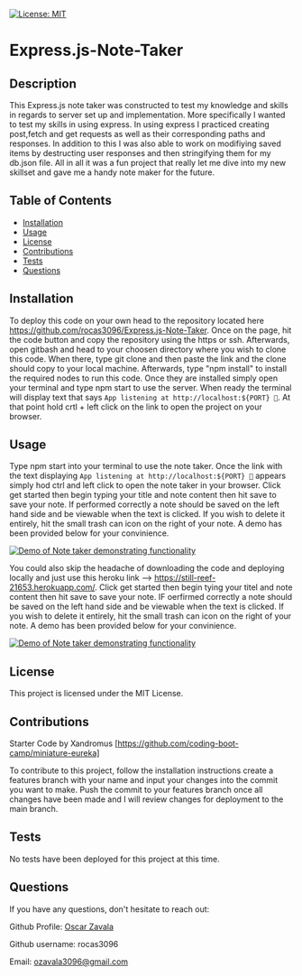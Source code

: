 [![License: MIT](https://img.shields.io/badge/License-MIT-yellow.svg)](https://opensource.org/licenses/MIT)
# Express.js-Note-Taker
        
## Description
This Express.js note taker was constructed to test my knowledge and skills in regards to server set up and implementation. More specifically I wanted to test my skills in using express. In using express I practiced creating post,fetch and get requests as well as their corresponding paths and responses. In addition to this I was also able to work on modifiying saved items by destructing user responses and then stringifying them for my db.json file. All in all it was a fun project that really let me dive into my new skillset and gave me a handy note maker for the future.

## Table of Contents
- [Installation](#installation)
- [Usage](#usage)
- [License](#license)
- [Contributions](#contributions)
- [Tests](#tests)
- [Questions](#questions)

## Installation
To deploy this code on your own head to the repository located here https://github.com/rocas3096/Express.js-Note-Taker. Once on the page, hit the code button and copy the repository using the https or ssh. Afterwards, open gitbash and head to your choosen directory where you wish to clone this code. When there, type git clone and then paste the link and the clone should copy to your local machine. Afterwards, type "npm install" to install the required nodes to run this code. Once they are installed simply open your terminal and type npm start to use the server. When ready the terminal will display text that says `App listening at http://localhost:${PORT} 🚀`. At that point hold crtl + left click on the link to open the project on your browser.

## Usage
Type npm start into your terminal to use the note taker. Once the link with the text displaying `App listening at http://localhost:${PORT} 🚀` appears simply hod ctrl and left click to open the note taker in your browser. Click get started then begin typing your title and note content then hit save to save your note. If performed correctly a note should be saved on the left hand side and be viewable when the text is clicked. If you wish to delete it entirely, hit the small trash can icon on the right of your note. A demo has been provided below for your convinience.  

[![Demo of Note taker demonstrating functionality](https://drive.google.com/thumbnail?id=1_c1tNxR7CS5auEFcTuyO1txj6EnZX9h0)](https://drive.google.com/uc?id=1_c1tNxR7CS5auEFcTuyO1txj6EnZX9h0)


You could also skip the headache of downloading the code and deploying locally and just use this heroku link --> https://still-reef-21653.herokuapp.com/. Click get started then begin tying your titel and note content then hit save to save your note. IF oerfirmed correctly a note should be saved on the left hand side and be viewable when the text is clicked. If you wish to delete it entirely, hit the small trash can icon on the right of your note. A demo has been provided below for your convinience.

[![Demo of Note taker demonstrating functionality](https://drive.google.com/thumbnail?id=1dO3-LFan65uwkAV4wxsqczaL3x-gx4Ic)](https://drive.google.com/uc?id=1dO3-LFan65uwkAV4wxsqczaL3x-gx4Ic)

## License
This project is licensed under the MIT License.

## Contributions
Starter Code by Xandromus [https://github.com/coding-boot-camp/miniature-eureka]

To contribute to this project, follow the installation instructions create a features branch with your name and input your changes into the commit you want to make. Push the commit to your features branch once all changes have been made and I will review changes for deployment to the main branch.

## Tests
No tests have been deployed for this project at this time.

## Questions
If you have any questions, don't hesitate to reach out:

Github Profile: [Oscar Zavala](https://github.com/rocas3096)

Github username: rocas3096

Email: ozavala3096@gmail.com
